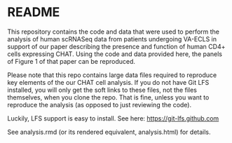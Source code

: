 # README

This repository contains the code and data that were used to perform the 
analysis of human scRNASeq data from patients undergoing VA-ECLS in support of 
our paper describing the presence and function of human CD4+ cells expressing 
CHAT. Using the code and data provided here, the panels of Figure 1 of that 
paper can be reproduced.

Please note that this repo contains large data files required to reproduce key
elements of the our CHAT cell analysis. If you do not have Git LFS installed,
you will only get the soft links to these files, not the files themselves, when
you clone the repo. That is fine, unless you want to reproduce the analysis (as
opposed to just reviewing the code).

Luckily, LFS support is easy to install. See here: https://git-lfs.github.com

See analysis.rmd (or its rendered equivalent, analysis.html) for details.
